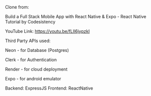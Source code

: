 Clone from:

Build a Full Stack Mobile App with React Native & Expo - React Native Tutorial by Codesistency

YouTube Link: https://youtu.be/fLIl6jypzkI


Third Party APIs used:

Neon - for Database (Postgres)

Clerk - for Authentication

Render - for cloud deployment 

Expo - for android emulator 

Backend: ExpressJS
Frontend: ReactNative


